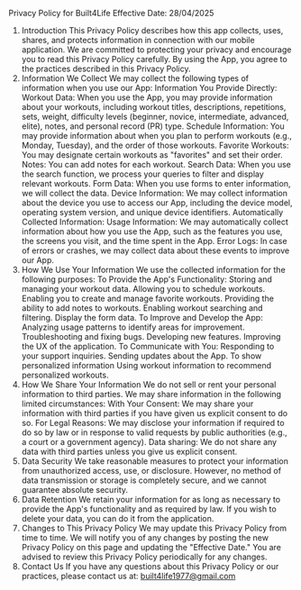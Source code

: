 Privacy Policy for Built4Life
Effective Date: 28/04/2025
1. Introduction
   This Privacy Policy describes how this app collects, uses, shares, and protects information in connection with our mobile application. We are committed to protecting your privacy and encourage you to read this Privacy Policy carefully. By using the App, you agree to the practices described in this Privacy Policy.
2. Information We Collect
   We may collect the following types of information when you use our App:
   Information You Provide Directly:
   Workout Data: When you use the App, you may provide information about your workouts, including workout titles, descriptions, repetitions, sets, weight, difficulty levels (beginner, novice, intermediate, advanced, elite), notes, and personal record (PR) type.
   Schedule Information: You may provide information about when you plan to perform workouts (e.g., Monday, Tuesday), and the order of those workouts.
   Favorite Workouts: You may designate certain workouts as "favorites" and set their order.
   Notes: You can add notes for each workout.
   Search Data: When you use the search function, we process your queries to filter and display relevant workouts.
   Form Data: When you use forms to enter information, we will collect the data.
   Device Information:
   We may collect information about the device you use to access our App, including the device model, operating system version, and unique device identifiers.
   Automatically Collected Information:
   Usage Information: We may automatically collect information about how you use the App, such as the features you use, the screens you visit, and the time spent in the App.
   Error Logs: In case of errors or crashes, we may collect data about these events to improve our App.
3. How We Use Your Information
   We use the collected information for the following purposes:
   To Provide the App's Functionality:
   Storing and managing your workout data.
   Allowing you to schedule workouts.
   Enabling you to create and manage favorite workouts.
   Providing the ability to add notes to workouts.
   Enabling workout searching and filtering.
   Display the form data.
   To Improve and Develop the App:
   Analyzing usage patterns to identify areas for improvement.
   Troubleshooting and fixing bugs.
   Developing new features.
   Improving the UX of the application.
   To Communicate with You:
   Responding to your support inquiries.
   Sending updates about the App.
   To show personalized information
   Using workout information to recommend personalized workouts.
4. How We Share Your Information
   We do not sell or rent your personal information to third parties. We may share information in the following limited circumstances:
   With Your Consent: We may share your information with third parties if you have given us explicit consent to do so.
   For Legal Reasons: We may disclose your information if required to do so by law or in response to valid requests by public authorities (e.g., a court or a government agency).
   Data sharing: We do not share any data with third parties unless you give us explicit consent.
5. Data Security
   We take reasonable measures to protect your information from unauthorized access, use, or disclosure. However, no method of data transmission or storage is completely secure, and we cannot guarantee absolute security.
6. Data Retention
   We retain your information for as long as necessary to provide the App's functionality and as required by law. If you wish to delete your data, you can do it from the application.
7. Changes to This Privacy Policy
   We may update this Privacy Policy from time to time. We will notify you of any changes by posting the new Privacy Policy on this page and updating the "Effective Date." You are advised to review this Privacy Policy periodically for any changes.
8. Contact Us
   If you have any questions about this Privacy Policy or our practices, please contact us at:
   built4life1977@gmail.com
